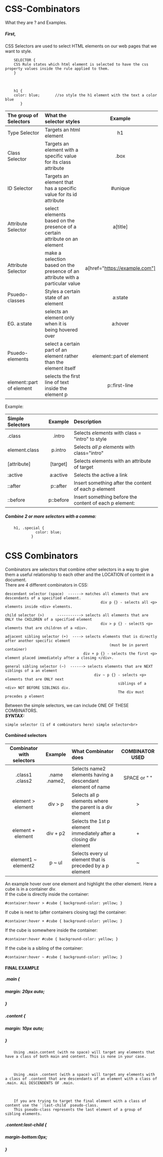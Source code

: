 # CSS-Combinators
What they are ? and Examples.

##### First,<br> 
CSS Selectors are used to select HTML elements on our web pages that we want to style.<br>

        SELECTOR {
        CSS Rule states which html element is selected to have the css property values inside the rule applied to them.
        }
 <br>
 
        h1 {
        color: blue;       //so style the h1 element with the text a color blue
           }
| The group of Selectors | What the selector styles | Example | 
| :--------------- | :---------------------------------------|:-----:| 
| Type Selector | Targets an html element   | h1 | 
| Class Selector | Targets an element with a specific value for its class attribute  | .box | 
| ID Selector | Targets an element that has a specific value for its id attribute   | #unique | 
| Attribute Selector | select elements based on the presence of a certain attribute on an element  | a[title] | 
| Attribute Selector | make a selection based on the presence of an attribute with a particular value | a[href="https://example.com"] | 
| Psuedo-classes | Styles a certain state of an element  | a:state | 
|  EG. a:state | selects an element only when it is being hovered over  | a:hover | 
| Psuedo-elements | select a certain part of an element rather than the element itself  | element::part of element | 
| element::part of element | selects the first line of text inside the element p | p::first-line | 

Example: <br>

| Simple Selectors | Example | Description |
| :--------------- | :-----: | :---------------------------------------|
| .class  | .intro | Selects *elements* with class = "intro" to style        |
| element.class | p.intro | Selects *all p elements* with class="intro"    |
| [attribute] | [target] | Selects elements with an attribute of target    |
| :active | a:active | Selects the active a link                             |
| ::after | p::after | Insert something after the content of each p element |
| ::before | p::before | Insert something before the content of each p element: |
##### Combine 2 or more selectors with a comma:

        h1, .special {
                  color: blue;
                }


# CSS Combinators
Combinators are selectors that combine other selectors in a way to give them a useful relationship to each other and the LOCATION of content in a document.<br>
There are 4 different combinators in CSS:<br>

    descendant selector (space)  ------> matches all elements that are descendants of a specified element.
                                                div p {} - selects all <p> elements inside <div> elements.
                               
    child selector (>)      -----------> selects all elements that are ONLY the CHILDREN of a specified element
                                                div > p {} - selectS <p> elements that are children of a <div>.
                               
    adjacent sibling selector (+)  ----> selects elements that is directly after another specific element
                                                    (must be in parent container)
                                        div + p {} - selects the first <p> element placed immediately after a closimg </div>.
                                
    general sibling selector (~)  ------> selects elements that are NEXT siblings of a an element
                                             div ~ p {} - selects <p> elements that are ONLY next
                                                        siblings of a <div> NOT BEFORE SIBLINGS div.
                                                        The div must precedes p element
                               

Between the simple selectors, we can include ONE OF THESE COMBINATORS.<br>
***SYNTAX:*** 

    simple selector (1 of 4 combinators here) simple selector<br>
#### Combined selectors
| Combinator with selectors  | Example       | What Combinator does                                                 | COMBINATOR USED           |
| :----:                 | :----------:      | :----                                                                        |  :----:  |
| .class1 .class2        |  .name .name2,  | Selects name2 elements having a descendant element of name                 |  SPACE or " "  |
| element > element     | div > p       | Selects all p elements where the parent is a div element                      |         >   |
| element + element     | div + p2      | Selects the 1st p element immediately after a closing div element          |         +  |
| element1 ~ element2   | p ~ ul        | Selects every ul element that is preceded by a p element                      |          ~ |

An example hover over one element and highlight the other element. Here a cube is in a container div. <br>
If the cube is directly inside the container:<br>

    #container:hover > #cube { background-color: yellow; }
If cube is next to (after containers closing tag) the container:<br>

    #container:hover + #cube { background-color: yellow; }
If the cube is somewhere inside the container:<br>

    #container:hover #cube { background-color: yellow; }
If the cube is a sibling of the container:<br>

    #container:hover ~ #cube { background-color: yellow; }

#### FINAL EXAMPLE

##### .main {
#####   margin: 20px auto;
##### }
##### .content {
#####   margin: 10px auto;
##### }


        Using .main.content (with no space) will target any elements that have a class of both main and content. This is none in your case.
<br>

        Using .main .content (with a space) will target any elements with a class of .content that are descendants of an element with a class of .main. ALL DESCENDENTS OF .main.
<br>

        If you are trying to target the final element with a class of content use the `:last-child` pseudo-class.
        This pseudo-class represents the last element of a group of sibling elements.

##### .content:last-child {
#####   margin-bottom:0px;
##### }






   

